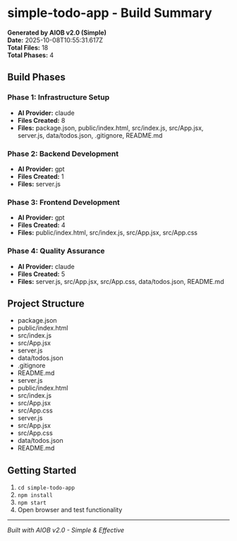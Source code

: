 # simple-todo-app - Build Summary

**Generated by AIOB v2.0 (Simple)**  
**Date:** 2025-10-08T10:55:31.617Z  
**Total Files:** 18  
**Total Phases:** 4  

## Build Phases


### Phase 1: Infrastructure Setup
- **AI Provider:** claude
- **Files Created:** 8
- **Files:** package.json, public/index.html, src/index.js, src/App.jsx, server.js, data/todos.json, .gitignore, README.md

### Phase 2: Backend Development
- **AI Provider:** gpt
- **Files Created:** 1
- **Files:** server.js

### Phase 3: Frontend Development
- **AI Provider:** gpt
- **Files Created:** 4
- **Files:** public/index.html, src/index.js, src/App.jsx, src/App.css

### Phase 4: Quality Assurance
- **AI Provider:** claude
- **Files Created:** 5
- **Files:** server.js, src/App.jsx, src/App.css, data/todos.json, README.md


## Project Structure
- package.json
- public/index.html
- src/index.js
- src/App.jsx
- server.js
- data/todos.json
- .gitignore
- README.md
- server.js
- public/index.html
- src/index.js
- src/App.jsx
- src/App.css
- server.js
- src/App.jsx
- src/App.css
- data/todos.json
- README.md

## Getting Started
1. `cd simple-todo-app`
2. `npm install`
3. `npm start`
4. Open browser and test functionality

---
*Built with AIOB v2.0 - Simple & Effective*
